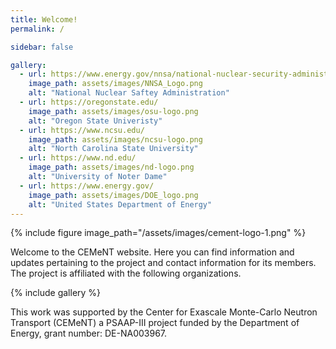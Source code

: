 ```yaml
---
title: Welcome!
permalink: /

sidebar: false

gallery:
  - url: https://www.energy.gov/nnsa/national-nuclear-security-administration
    image_path: assets/images/NNSA_Logo.png
    alt: "National Nuclear Saftey Administration"
  - url: https://oregonstate.edu/
    image_path: assets/images/osu-logo.png
    alt: "Oregon State Univeristy"
  - url: https://www.ncsu.edu/
    image_path: assets/images/ncsu-logo.png
    alt: "North Carolina State University"
  - url: https://www.nd.edu/
    image_path: assets/images/nd-logo.png
    alt: "University of Noter Dame"
  - url: https://www.energy.gov/
    image_path: assets/images/DOE_logo.png
    alt: "United States Department of Energy"
---
```


{% include figure image_path="/assets/images/cement-logo-1.png" %}


Welcome to the CEMeNT website. Here you can find information and updates pertaining to the project and contact information for its members. The project is affiliated with the following organizations.

{% include gallery %}

This work was supported by the Center for Exascale Monte-Carlo Neutron Transport (CEMeNT) a PSAAP-III project funded by the Department of Energy, grant number: DE-NA003967.

